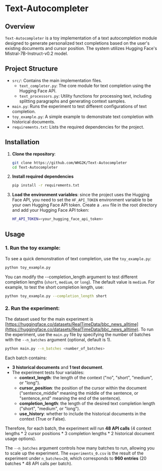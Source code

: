 # Text-Autocompleter

## Overview
`Text-Autocompleter` is a toy implementation of a text autocompletion module designed to generate personalized text completions based on the user's existing documents and cursor position. The system utilizes Hugging Face's Mistral-7B-Instruct-v0.2 model.

## Project Structure
- `src/`: Contains the main implementation files.
  - `text_completer.py`: The core module for text completion using the Hugging Face API.
  - `text_processors.py`: Utility functions for processing text, including splitting paragraphs and generating context samples.
- `main.py`: Runs the experiment to test different configurations of text completion.
- `toy_example.py`: A simple example to demonstrate text completion with historical documents.
- `requirements.txt`: Lists the required dependencies for the project.

## Installation

1. **Clone the repository**:
   ```bash
   git clone https://github.com/WHG2K/Text-Autocompleter
   cd Text-Autocompleter
   ```

2. **Install required dependencies**
    ```bash
   pip install -r requirements.txt
   ```

3. **Load the environment variables**: since the project uses the Hugging Face API, you need to set the `HF_API_TOKEN` environment variable to be your own Hugging Face API token. Create a `.env` file in the root directory and add your Hugging Face API token:
    ```bash
    HF_API_TOKEN=<your_hugging_face_api_token>
    ```

## Usage

### 1. **Run the toy example**:
To see a quick demonstration of text completion, use the `toy_example.py`:
```bash
python toy_example.py
```
You can modify the --completion_length argument to test different completion lengths (`short`, `medium`, or `long`). The default value is `medium`. For example, to test the short completion length, use:
```bash
python toy_example.py --completion_length short
```

### 2. **Run the experiment**:
The dataset used for the main experiment is [https://huggingface.co/datasets/RealTimeData/bbc_news_alltime](https://huggingface.co/datasets/RealTimeData/bbc_news_alltime). To run the experiment, use the `main.py` file by specifying the number of batches with the `--n_batches` argument (optional, default is 1).
```bash
python main.py --n_batches <number_of_batches>
```
Each batch contains:
- **3 historical documents** and **1 test document**.
- The experiment tests four variables:
  - **context_length**: the length of the context ("no", "short", "medium", or "long").
  - **cursor_position**: the position of the cursor within the document ("sentence_middle" meaning the middle of the sentence, or "sentence_end" meaning the end of the sentence).
  - **completion_length**: the length of the desired text completion length ("short", "medium", or "long").
  - **use_history**: whether to include the historical documents in the context (True or False).

Therefore, for each batch, the experiment will run **48 API calls** (4 context lengths * 2 cursor positions * 3 completion lengths * 2 historical document usage options).

The `--n_batches` argument controls how many batches to run, allowing you to scale up the experiment. The `experiments_0.csv` is the result of the experiment under `n_batches=20`, which corresponds to **960 entries** (20 batches * 48 API calls per batch).